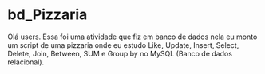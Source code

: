 # bd_Pizzaria
Olá users. Essa foi uma atividade que fiz em banco de dados nela eu monto um script de uma pizzaria onde eu estudo Like, Update, Insert, Select, Delete, Join, Between, SUM  e Group by no MySQL (Banco de dados relacional).
